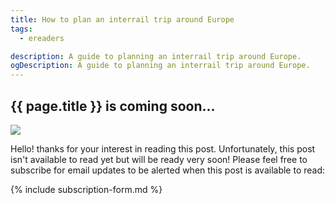 ```yaml
---
title: How to plan an interrail trip around Europe
tags:
  - ereaders

description: A guide to planning an interrail trip around Europe.
ogDescription: A guide to planning an interrail trip around Europe.
---
```


## {{ page.title }} is coming soon...

<!--more-->

<img src="{{ site.baseurl }}/static/img/under-construction.jpg" class="img-fluid">

Hello! thanks for your interest in reading this post. Unfortunately, this post isn't available to read yet but will be ready very soon! 
Please feel free to subscribe for email updates to be alerted when this post is available to read:

{% include subscription-form.md %}